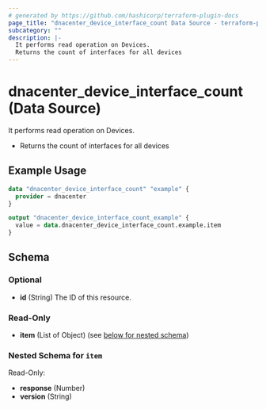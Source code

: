 ```yaml
---
# generated by https://github.com/hashicorp/terraform-plugin-docs
page_title: "dnacenter_device_interface_count Data Source - terraform-provider-dnacenter"
subcategory: ""
description: |-
  It performs read operation on Devices.
  Returns the count of interfaces for all devices
---
```


# dnacenter_device_interface_count (Data Source)

It performs read operation on Devices.

- Returns the count of interfaces for all devices

## Example Usage

```terraform
data "dnacenter_device_interface_count" "example" {
  provider = dnacenter
}

output "dnacenter_device_interface_count_example" {
  value = data.dnacenter_device_interface_count.example.item
}
```

<!-- schema generated by tfplugindocs -->
## Schema

### Optional

- **id** (String) The ID of this resource.

### Read-Only

- **item** (List of Object) (see [below for nested schema](#nestedatt--item))

<a id="nestedatt--item"></a>
### Nested Schema for `item`

Read-Only:

- **response** (Number)
- **version** (String)


